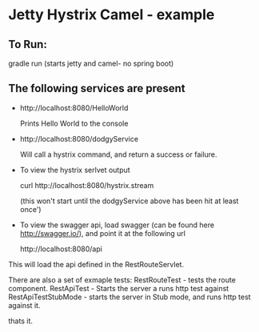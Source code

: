 # Jetty Hystrix Camel - example

## To Run:
gradle run (starts jetty and camel- no spring boot)

## The following services are present
* http://localhost:8080/HelloWorld

  Prints Hello World to the console

* http://localhost:8080/dodgyService

  Will call a hystrix command, and return a success or failure.

* To view the hystrix serlvet output

  curl http://localhost:8080/hystrix.stream

  (this won't start until the dodgyService above has been hit at least once')

* To view the swagger api, load swagger (can be found here http://swagger.io/), and point it at the following url

   http://localhost:8080/api

This will load the api defined in the RestRouteServlet.

There are also a set of exmaple tests:
RestRouteTest - tests the route component.
RestApiTest - Starts the server a runs http test against
RestApiTestStubMode - starts the server in Stub mode, and runs http test against it.

thats it.
